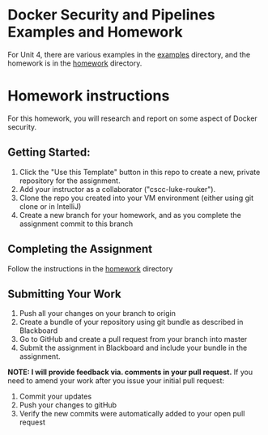 # Docker Security and Pipelines Examples and Homework

For Unit 4, there are various examples in the [examples](examples/) directory, and the homework is in the [homework](homework/) directory.

# Homework instructions
For this homework, you will research and report on some aspect of Docker security.

## Getting Started:

1. Click the "Use this Template" button in this repo to create a new, private repository for the assignment.  
2. Add your instructor as a collaborator ("cscc-luke-rouker").
3. Clone the repo you created into your VM environment (either using git clone or in IntelliJ)
4. Create a new branch for your homework, and as you complete the assignment commit to this branch


## Completing the Assignment

Follow the instructions in the [homework](homework/) directory

## Submitting Your Work

1. Push all your changes on your branch to origin
1. Create a bundle of your repository using git bundle as described in Blackboard
1. Go to GitHub and create a pull request from your branch into master
1. Submit the assignment in Blackboard and include your bundle in the assignment.

__NOTE: I will provide feedback via. comments in your pull request.__
If you need to amend your work after you issue your initial pull request:

1. Commit your updates
1. Push your changes to gitHub
1. Verify the new commits were automatically added to your open pull request


